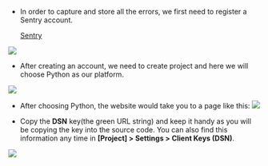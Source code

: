
- In order to capture and store all the errors, we first need to register a Sentry account. 

	[Sentry](https://sentry.io)
	
![](https://tva1.sinaimg.cn/large/e6c9d24egy1h28gkr092fj212a0u0jwy.jpg)

- After creating an account, we need to create project and here we will choose Python as our platform.

![](https://tva1.sinaimg.cn/large/e6c9d24egy1h28gllqstbj20yf0u0q6g.jpg)

- After choosing Python, the website would take you to a page like this:
![](https://tva1.sinaimg.cn/large/e6c9d24egy1h28gxczca9j219i0g6wgk.jpg)

- Copy the **DSN** key(the green URL string) and keep it handy as you will be copying the key into the source code. You can also find this information any time in **[Project] > Settings > Client Keys (DSN)**.

![](https://tva1.sinaimg.cn/large/e6c9d24egy1h29b7qo73hj20y20t8djx.jpg)
